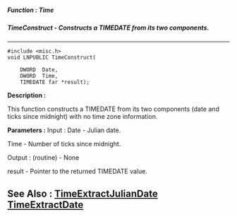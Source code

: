 ##### Function : Time
##### TimeConstruct - Constructs a TIMEDATE from its two components.
---
```
#include <misc.h>
void LNPUBLIC TimeConstruct(

	DWORD  Date,
	DWORD  Time,
	TIMEDATE far *result);
```
**Description :**

This function constructs a TIMEDATE from its two components (date and ticks 
since midnight) with no time zone information.

**Parameters :**
Input :
Date  -  Julian date.

Time  -  Number of ticks since midnight.

Output :
(routine)  -  None


result  -  Pointer to the returned TIMEDATE value.


**See Also :**
[TimeExtractJulianDate](/reference/Func/TimeExtractJulianDate)
[TimeExtractDate](/reference/Func/TimeExtractDate)
---
